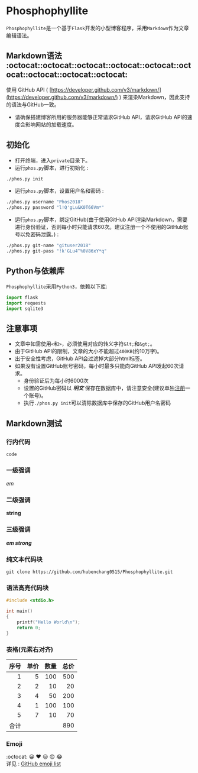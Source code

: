 # Phosphophyllite
`Phosphophyllite`是一个基于`Flask`开发的小型博客程序，采用`Markdown`作为文章编辑语法。

## Markdown语法 :octocat::octocat::octocat::octocat::octocat::octocat::octocat::octocat::octocat:
使用 GitHub API ( [https://developer.github.com/v3/markdown/](https://developer.github.com/v3/markdown/) ) 来渲染Markdown，因此支持的语法与GitHub一致。  
* 请确保搭建博客所用的服务器能够正常请求GitHub API，请求GitHub API的速度会影响网站的加载速度。 

## 初始化
* 打开终端，进入`private`目录下。  
* 运行`phos.py`脚本，进行初始化 : 
```bash
./phos.py init
```
* 运行`phos.py`脚本，设置用户名和密码 : 
```bash
./phos.py username "Phos2018"
./phos.py password "l!Q'gLu&K0T66Vm*"
```

* 运行`phos.py`脚本，绑定GitHub(由于使用GitHub API渲染Markdown，需要进行身份验证，否则每小时只能请求60次。建议注册一个不使用的GitHub账号以免密码泄露。) :
```bash
./phos.py git-name "gituser2018"
./phos.py git-pass "!k'GLu4^%0V86xY*q"
```

## Python与依赖库
`Phosphophyllite`采用`Python3`，依赖以下库:
```python
import flask
import requests
import sqlite3
```

## 注意事项    
* 文章中如需使用`<`和`>`，必须使用对应的转义字符`&lt;`和`&gt;`。  
* 由于GitHub API的限制，文章的大小不能超过`400KB`(约10万字)。  
* 出于安全性考虑，GitHub API会过滤掉大部分html标签。  
* 如果没有设置GitHub账号密码，每小时最多只能向GitHub API发起60次请求。  
  * 身份验证后为每小时6000次
  * 设置的GitHub密码以 ***明文*** 保存在数据库中，请注意安全(建议单独[注册](https://github.com/join)一个账号)。  
  * 执行`./phos.py init`可以清除数据库中保存的GitHub用户名密码


## Markdown测试  

### 行内代码
`code` 

### 一级强调 
*em*

### 二级强调 
**string**

### 三级强调 
***em strong***  

### 纯文本代码块
```
git clone https://github.com/hubenchang0515/Phosphophyllite.git
```

### 语法高亮代码块
```C
#include <stdio.h>

int main() 
{
    printf("Hello World\n");
    return 0;
}
```

### 表格(元素右对齐)  

 序号 | 单价 | 数量 | 总价 
 -:   | -:  | -:   | -:
  1   |5    |100   | 500  
  2   |2    |10    | 20   
  3   |4    |50    | 200  
  4   |1    |100   | 100  
  5   |7    |10    | 70   
合计  |     |      | 890  

### Emoji 
:octocat: :grinning: :heart: :cry: :heart_eyes: :joy:  
详见 : [GitHub emoji list](https://github.com/caiyongji/emoji-list)